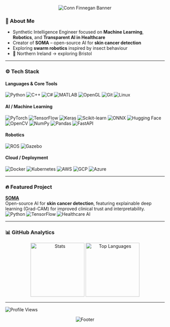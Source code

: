 <!-- Liquid Black Cyber Banner -->
<p align="center">
  <img
    src="https://capsule-render.vercel.app/api?type=waving&height=220&section=header&text=Conn%20Finnegan&fontSize=46&fontAlignY=35&desc=Synthetic%20Intelligence%20Engineer&descAlignY=55&color=0b0b0b&fontColor=00e7ff&animation=fadeIn"
    alt="Conn Finnegan Banner"
  />
</p>

### 🖤 About Me
- Synthetic Intelligence Engineer focused on **Machine Learning**, **Robotics**, and **Transparent AI in Healthcare**  
- Creator of **SOMA** – open-source AI for **skin cancer detection**  
- Exploring **swarm robotics** inspired by insect behaviour  
- 📍 Northern Ireland → exploring Bristol  

---

### ⚙️ Tech Stack

#### **Languages & Core Tools**
![Python](https://img.shields.io/badge/Python-0b0b0b?style=flat&logo=python&logoColor=00e7ff&labelColor=0b0b0b)
![C++](https://img.shields.io/badge/C++-0b0b0b?style=flat&logo=c%2B%2B&logoColor=00e7ff&labelColor=0b0b0b)
![C#](https://img.shields.io/badge/C%23-0b0b0b?style=flat&logo=csharp&logoColor=00e7ff&labelColor=0b0b0b)
![MATLAB](https://img.shields.io/badge/MATLAB-0b0b0b?style=flat&logo=Mathworks&logoColor=00e7ff&labelColor=0b0b0b)
![OpenGL](https://img.shields.io/badge/OpenGL-0b0b0b?style=flat&logo=opengl&logoColor=00e7ff&labelColor=0b0b0b)
![Git](https://img.shields.io/badge/Git-0b0b0b?style=flat&logo=git&logoColor=00e7ff&labelColor=0b0b0b)
![Linux](https://img.shields.io/badge/Linux-0b0b0b?style=flat&logo=linux&logoColor=00e7ff&labelColor=0b0b0b)

#### **AI / Machine Learning**
![PyTorch](https://img.shields.io/badge/PyTorch-0b0b0b?style=flat&logo=pytorch&logoColor=00e7ff&labelColor=0b0b0b)
![TensorFlow](https://img.shields.io/badge/TensorFlow-0b0b0b?style=flat&logo=tensorflow&logoColor=00e7ff&labelColor=0b0b0b)
![Keras](https://img.shields.io/badge/Keras-0b0b0b?style=flat&logo=keras&logoColor=00e7ff&labelColor=0b0b0b)
![Scikit-learn](https://img.shields.io/badge/Scikit--learn-0b0b0b?style=flat&logo=scikitlearn&logoColor=00e7ff&labelColor=0b0b0b)
![ONNX](https://img.shields.io/badge/ONNX-0b0b0b?style=flat&logo=onnx&logoColor=00e7ff&labelColor=0b0b0b)
![Hugging Face](https://img.shields.io/badge/Hugging%20Face-0b0b0b?style=flat&logo=huggingface&logoColor=00e7ff&labelColor=0b0b0b)
![OpenCV](https://img.shields.io/badge/OpenCV-0b0b0b?style=flat&logo=opencv&logoColor=00e7ff&labelColor=0b0b0b)
![NumPy](https://img.shields.io/badge/NumPy-0b0b0b?style=flat&logo=numpy&logoColor=00e7ff&labelColor=0b0b0b)
![Pandas](https://img.shields.io/badge/Pandas-0b0b0b?style=flat&logo=pandas&logoColor=00e7ff&labelColor=0b0b0b)
![FastAPI](https://img.shields.io/badge/FastAPI-0b0b0b?style=flat&logo=fastapi&logoColor=00e7ff&labelColor=0b0b0b)

#### **Robotics**
![ROS](https://img.shields.io/badge/ROS-0b0b0b?style=flat&logo=ros&logoColor=00e7ff&labelColor=0b0b0b)
![Gazebo](https://img.shields.io/badge/Gazebo-0b0b0b?style=flat&logo=ros&logoColor=00e7ff&labelColor=0b0b0b)

#### **Cloud / Deployment**
![Docker](https://img.shields.io/badge/Docker-0b0b0b?style=flat&logo=docker&logoColor=00e7ff&labelColor=0b0b0b)
![Kubernetes](https://img.shields.io/badge/Kubernetes-0b0b0b?style=flat&logo=kubernetes&logoColor=00e7ff&labelColor=0b0b0b)
![AWS](https://img.shields.io/badge/AWS-0b0b0b?style=flat&logo=amazonaws&logoColor=00e7ff&labelColor=0b0b0b)
![GCP](https://img.shields.io/badge/GCP-0b0b0b?style=flat&logo=googlecloud&logoColor=00e7ff&labelColor=0b0b0b)
![Azure](https://img.shields.io/badge/Azure-0b0b0b?style=flat&logo=microsoftazure&logoColor=00e7ff&labelColor=0b0b0b)

---

### 🔥 Featured Project

**[SOMA](https://github.com/Conn-Finnegan/SOMA)**  
Open-source AI for **skin cancer detection**, featuring explainable deep learning (Grad-CAM) for improved clinical trust and interpretability.  
![Python](https://img.shields.io/badge/Python-0b0b0b?style=flat&logo=python&logoColor=00e7ff)
![TensorFlow](https://img.shields.io/badge/TensorFlow-0b0b0b?style=flat&logo=tensorflow&logoColor=00e7ff)
![Healthcare AI](https://img.shields.io/badge/Healthcare%20AI-0b0b0b?style=flat&logo=ai&logoColor=00e7ff)

---

### 📊 GitHub Analytics

<p align="center">
  <img height="170"
       src="https://github-readme-stats.vercel.app/api?username=Conn-Finnegan&show_icons=true&count_private=true&hide_border=true&bg_color=00000000&title_color=00e7ff&text_color=b3b3b3&icon_color=00e7ff"
       alt="Stats"/>
  <img height="170"
       src="https://github-readme-stats.vercel.app/api/top-langs/?username=Conn-Finnegan&layout=compact&hide_border=true&bg_color=00000000&title_color=00e7ff&text_color=b3b3b3"
       alt="Top Languages"/>
</p>

---

![Profile Views](https://komarev.com/ghpvc/?username=Conn-Finnegan&color=grey)

<p align="center">
  <img
    src="https://capsule-render.vercel.app/api?type=waving&height=100&section=footer&color=0b0b0b&fontColor=00e7ff"
    alt="Footer"
  />
</p>
